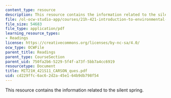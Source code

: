 ```yaml
---
content_type: resource
description: This resource contains the information related to the silent spring.
file: /ol-ocw-studio-app/courses/21h-421-introduction-to-environmental-history-spring-2011/cd229ffc6ac62d2a45e164b9db798f54_MIT21H_421S11_CARSON_ques.pdf
file_size: 54683
file_type: application/pdf
learning_resource_types:
- Readings
license: https://creativecommons.org/licenses/by-nc-sa/4.0/
ocw_type: OCWFile
parent_title: Readings
parent_type: CourseSection
parent_uid: 750fa2b6-5229-5f4f-a73f-5bb7a4cc6919
resourcetype: Document
title: MIT21H_421S11_CARSON_ques.pdf
uid: cd229ffc-6ac6-2d2a-45e1-64b9db798f54
---
```

This resource contains the information related to the silent spring.